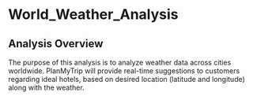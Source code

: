 # World_Weather_Analysis

## Analysis Overview 

The purpose of this analysis is to analyze weather data across cities worldwide. PlanMyTrip will provide real-time suggestions to customers regarding ideal hotels, based on desired location (latitude and longitude) along with the weather. 
